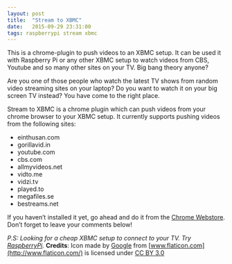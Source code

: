 ```yaml
---
layout: post
title:  "Stream to XBMC"
date:   2015-09-29 23:31:00
tags: raspberrypi stream xbmc
---
```


This is a chrome-plugin to push videos to an XBMC setup. It can be used it with Raspberry Pi or any other XBMC setup to watch videos from CBS, Youtube and so many other sites on your TV. Big bang theory anyone?

Are you one of those people who watch the latest TV shows from random video streaming sites on your laptop? Do you want to watch it on your big screen TV instead? You have come to the right place.

Stream to XBMC is a chrome plugin which can push videos from your chrome browser to your XBMC setup. It currently supports pushing videos from the following sites:

- einthusan.com
- gorillavid.in
- youtube.com
- cbs.com
- allmyvideos.net
- vidto.me
- vidzi.tv
- played.to
- megafiles.se
- bestreams.net

If you haven’t installed it yet, go ahead and do it from the [Chrome Webstore](https://chrome.google.com/webstore/detail/stream-to-xbmc/acjnpiepgaicjaeiphocgkekciflonfi). Don’t forget to leave your comments below!

*P.S: Looking for a cheap XBMC setup to connect to your TV. Try [RaspberryPi](http://www.raspberrypi.org/).*
**Credits**: Icon made by [Google](http://www.google.com/) from [www.flaticon.com](http://www.flaticon.com/) is licensed under [CC BY 3.0](http://creativecommons.org/licenses/by/3.0/)
